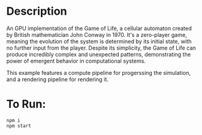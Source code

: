 # Description

An GPU implementation of the Game of Life, a cellular automaton created by British mathematician John Conway in 1970. It's a zero-player game, meaning the evolution of the system is determined by its initial state, with no further input from the player. Despite its simplicity, the Game of Life can produce incredibly complex and unexpected patterns, demonstrating the power of emergent behavior in computational systems.

This example features a compute pipeline for progerssing the simulation, and a rendering pipeline for rendering it.

# To Run:

```
npm i
npm start
```